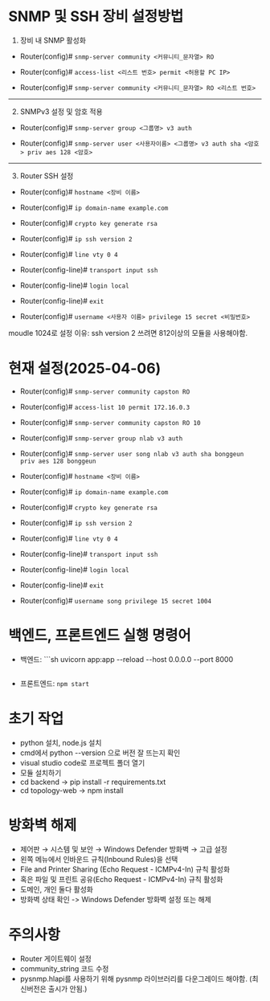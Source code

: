 # SNMP 및 SSH 장비 설정방법
1. 장비 내 SNMP 활성화
 - Router(config)# ```snmp-server community <커뮤니티_문자열> RO```

 - Router(config)# ```access-list <리스트 번호> permit <허용할 PC IP>```

 - Router(config)# ```snmp-server community <커뮤니티_문자열> RO <리스트 번호>```
***
2. SNMPv3 설정 및 암호 적용
 - Router(config)# ```snmp-server group <그룹명> v3 auth```

 - Router(config)# ```snmp-server user <사용자이름> <그룹명> v3 auth sha <암호> priv aes 128 <암호>```
***
3. Router SSH 설정
 - Router(config)# ```hostname <장비 이름>```

 - Router(config)# ```ip domain-name example.com```

 - Router(config)# ```crypto key generate rsa```

 - Router(config)# ```ip ssh version 2```

 - Router(config)# ```line vty 0 4```

 - Router(config-line)# ```transport input ssh```

 - Router(config-line)# ```login local```

 - Router(config-line)# ```exit```

 - Router(config)# ```username <사용자 이름> privilege 15 secret <비밀번호>```

 moudle 1024로 설정
 이유: ssh version 2 쓰려면 812이상의 모듈을 사용해야함.
 

# 현재 설정(2025-04-06)
 - Router(config)# ```snmp-server community capston RO```

 - Router(config)# ```access-list 10 permit 172.16.0.3```

 - Router(config)# ```snmp-server community capston RO 10```

 - Router(config)# ```snmp-server group nlab v3 auth```

 - Router(config)# ```snmp-server user song nlab v3 auth sha bonggeun priv aes 128 bonggeun```


 - Router(config)# ```hostname <장비 이름>```

 - Router(config)# ```ip domain-name example.com```

 - Router(config)# ```crypto key generate rsa```

 - Router(config)# ```ip ssh version 2```

 - Router(config)# ```line vty 0 4```

 - Router(config-line)# ```transport input ssh```

 - Router(config-line)# ```login local```

 - Router(config-line)# ```exit```

 - Router(config)# ```username song privilege 15 secret 1004```


# 백엔드, 프론트엔드 실행 명령어
 - 백엔드: ```sh
 uvicorn app:app --reload --host 0.0.0.0 --port 8000
   ```

 - 프론트엔드: ```npm start ```


# 초기 작업
 - python 설치, node.js 설치
 - cmd에서 python --version 으로 버전 잘 뜨는지 확인
 - visual studio code로 프로젝트 폴더 열기
 - 모듈 설치하기
 - cd backend -> pip install -r requirements.txt
 - cd topology-web -> npm install


# 방화벽 해제
 - 제어판 → 시스템 및 보안 → Windows Defender 방화벽 → 고급 설정
 - 왼쪽 메뉴에서 인바운드 규칙(Inbound Rules)을 선택
 - File and Printer Sharing (Echo Request - ICMPv4-In) 규칙 활성화
 - 혹은 파일 및 프린트 공유(Echo Request - ICMPv4-In) 규칙 활성화
 - 도메인, 개인 둘다 활성화
 - 방화벽 상태 확인 -> Windows Defender 방화벽 설정 또는 해제


# 주의사항
 - Router 게이트웨이 설정
 - community_string 코드 수정
 - pysnmp.hlapi를 사용하기 위해 pysnmp 라이브러리를 다운그레이드 해야함. (최신버전은 출시가 안됨.)

